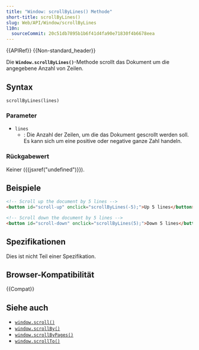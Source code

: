 ```yaml
---
title: "Window: scrollByLines() Methode"
short-title: scrollByLines()
slug: Web/API/Window/scrollByLines
l10n:
  sourceCommit: 20c51db7895b1b6f41d4fa90e71830f4b6678eea
---
```


{{APIRef}} {{Non-standard_header}}

Die **`Window.scrollByLines()`**-Methode scrollt das Dokument um die angegebene Anzahl von Zeilen.

## Syntax

```js-nolint
scrollByLines(lines)
```

### Parameter

- `lines`
  - : Die Anzahl der Zeilen, um die das Dokument gescrollt werden soll. Es kann sich um eine positive oder negative ganze Zahl handeln.

### Rückgabewert

Keiner ({{jsxref("undefined")}}).

## Beispiele

```html
<!-- Scroll up the document by 5 lines -->
<button id="scroll-up" onclick="scrollByLines(-5);">Up 5 lines</button>

<!-- Scroll down the document by 5 lines -->
<button id="scroll-down" onclick="scrollByLines(5);">Down 5 lines</button>
```

## Spezifikationen

Dies ist nicht Teil einer Spezifikation.

## Browser-Kompatibilität

{{Compat}}

## Siehe auch

- [`window.scroll()`](/de/docs/Web/API/Window/scroll)
- [`window.scrollBy()`](/de/docs/Web/API/Window/scrollBy)
- [`window.scrollByPages()`](/de/docs/Web/API/Window/scrollByPages)
- [`window.scrollTo()`](/de/docs/Web/API/Window/scrollTo)
